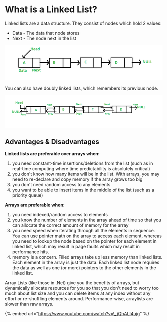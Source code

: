 # What is a Linked List?

Linked lists are a data structure. They consist of nodes which hold 2 values:

* Data - The data that node stores
* Next - The node next in the list

![](../.gitbook/assets/image%20%2820%29.png)

You can also have doubly linked lists, which remembers its previous node.

![](../.gitbook/assets/image%20%2819%29.png)

## Advantages & Disadvantages

**Linked lists are preferable over arrays when:**

1. you need constant-time insertions/deletions from the list \(such as in real-time computing where time predictability is absolutely critical\)
2. you don't know how many items will be in the list. With arrays, you may need to re-declare and copy memory if the array grows too big
3. you don't need random access to any elements
4. you want to be able to insert items in the middle of the list \(such as a priority queue\)

**Arrays are preferable when:**

1. you need indexed/random access to elements
2. you know the number of elements in the array ahead of time so that you can allocate the correct amount of memory for the array
3. you need speed when iterating through all the elements in sequence. You can use pointer math on the array to access each element, whereas you need to lookup the node based on the pointer for each element in linked list, which may result in page faults which may result in performance hits.
4. memory is a concern. Filled arrays take up less memory than linked lists. Each element in the array is just the data. Each linked list node requires the data as well as one \(or more\) pointers to the other elements in the linked list.

Array Lists \(like those in .Net\) give you the benefits of arrays, but dynamically allocate resources for you so that you don't need to worry too much about list size and you can delete items at any index without any effort or re-shuffling elements around. Performance-wise, arraylists are slower than raw arrays.

{% embed url="https://www.youtube.com/watch?v=\_jQhALI4ujg" %}



